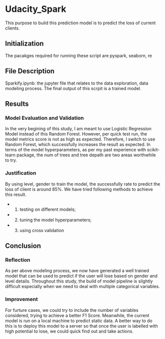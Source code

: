# Udacity_Spark
This purpose to build this prediction model is to predict the loss of current clients.

## Initialization
The pacakges required for running these script are pyspark, seaborn, re


## File Description
Sparkify.ipynb: the jupyter file that relates to the data exploration, data modeling process. The final output of this scrpit is a trained model.

## Results
### Model Evaluation and Validation
In the very begining of this study, I am meant to use Logistic Regression Model instead of this Random Forest. However, per quick test run, the model metrics score is not as high as expected. Therefore, I switch to use Random Forest, which successfully increases the result as expected. In terms of the model hyperparameters, as per my past experience with scikit-learn package, the num of trees and tree depath are two areas worthwhile to try.

### Justification
By using level, gender to train the model, the successfully rate to predict the loss of client is around 85%. We have tried following methods to achieve this result.
- 1. testing on different models; 
- 2. tuning the model hyperparameters; 
- 3. using cross validation 


## Conclusion
### Reflection
As per above modeling process, we now have generated a well trained model that can be used to predict if the user will lose based on gender and level details. Throughout this study, the build of model pipeline is silghtly difficult especially when we need to deal with multiple categorical variables.

### Improvement
For furture cases, we could try to include the number of variables considered, trying to achieve a better F1 Score. Meanwhile, the current model is run on a local machine to predict static data. A better way to do this is to deploy this model to a server so that once the user is labelled with high potential to lose, we could quick find out and take actions.
